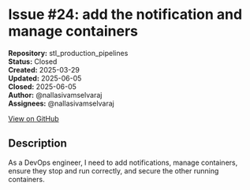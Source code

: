 # Issue #24: add the notification and manage containers

**Repository:** stl_production_pipelines  
**Status:** Closed  
**Created:** 2025-03-29  
**Updated:** 2025-06-05  
**Closed:** 2025-06-05  
**Author:** @nallasivamselvaraj  
**Assignees:** @nallasivamselvaraj  

[View on GitHub](https://github.com/Simtestlab/stl_production_pipelines/issues/24)

## Description

As a DevOps engineer, I need to add notifications, manage containers, ensure they stop and run correctly, and secure the other running containers.
